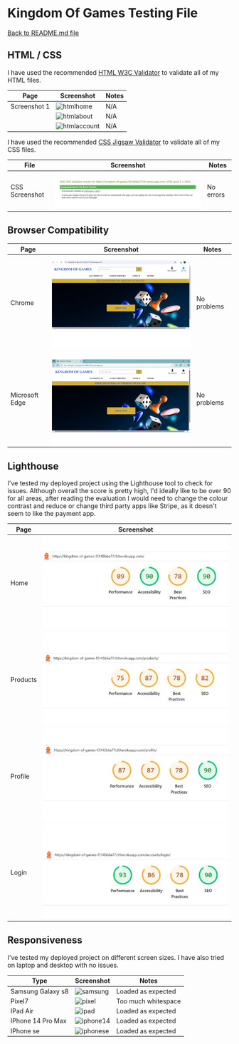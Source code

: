 # Kingdom Of Games Testing File

[Back to README.md file](README.md)

## HTML / CSS

I have used the recommended [HTML W3C Validator](https://validator.w3.org/) to validate all of my HTML files.

| Page | Screenshot | Notes |
| ---- | ---------- | ----- | 
| Screenshot 1 | ![htmlhome]() | N/A |
|  | ![htmlabout]() | N/A |
| | ![htmlaccount]() | N/A |



I have used the recommended [CSS Jigsaw Validator](https://jigsaw.w3.org/css-validator/) to validate all of my CSS files.

| File | Screenshot | Notes |
| ---- | ---------- | ----- |
| CSS Screenshot | ![css results](testing-screenshots/css-validator.jpg) | No errors |



## Browser Compatibility

| Page | Screenshot | Notes |
| ---- | ---------- | ----- |
| Chrome | ![chrome](testing-screenshots/chrome-screenshot.jpg) | No problems |
| Microsoft Edge | ![microsoft edge](testing-screenshots/microsoftedge-screenshot.jpg) | No problems |

## Lighthouse

I've tested my deployed project using the Lighthouse tool to check for issues. Although overall the score is pretty high, I'd ideally like to be over 90 for all areas, after reading the evaluation I would need to change the colour contrast and reduce or change third party apps like Stripe, as it doesn't seem to like the payment app.

| Page | Screenshot |
| ---- | ---------- |
| Home | ![lighthousehome](testing-screenshots/lighthouse-homepage.jpg) |
| Products | ![lighthouseaccount](testing-screenshots/lighthouse-products.jpg) |
| Profile | ![lighthouselogin](testing-screenshots\lighthouse-profile.jpg) |
| Login | ![lighthouserecipes](testing-screenshots/lighthouse-login.jpg) |

## Responsiveness

I've tested my deployed project on different screen sizes. I have also tried on laptop and desktop with no issues.

| Type | Screenshot | Notes |
| ---- | ---------- | ----- |
| Samsung Galaxy s8 | ![samsung](TESTING-screenshots/samsung-galaxys8.png) | Loaded as expected |
| Pixel7 | ![pixel](TESTING-screenshots/pixel7.png) | Too much whitespace |
| IPad Air | ![ipad](TESTING-screenshots/ipadair.png) | Loaded as expected |
| IPhone 14 Pro Max | ![iphone14](TESTING-screenshots/iphone14promax.png) | Loaded as expected |
| IPhone se | ![iphonese](TESTING-screenshots/iphonese.png) | Loaded as expected |
